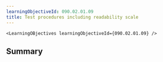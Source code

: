 ```yaml
---
learningObjectiveId: 090.02.01.09
title: Test procedures including readability scale
---
```


```tsx eval
<LearningOBjectives learningObjectiveId={090.02.01.09} />
```

## Summary
